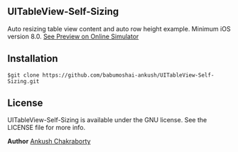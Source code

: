 ## UITableView-Self-Sizing
Auto resizing table view content and auto row height example. Minimum iOS version 8.0.
[See Preview on Online Simulator](https://appetize.io/embed/tr3mhcm8ewggykrjfz1wh2u4wm?device=iphone5s&scale=75&orientation=portrait&osVersion=9.3)

## Installation
```
$git clone https://github.com/babumoshai-ankush/UITableView-Self-Sizing.git
```

## License
UITableView-Self-Sizing is available under the GNU license. See the LICENSE file for more info.

**Author**
[Ankush Chakraborty](https://github.com/babumoshai-ankush/)
